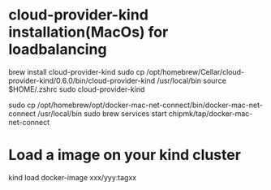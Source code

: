 # cloud-provider-kind installation(MacOs) for loadbalancing
brew install cloud-provider-kind
sudo cp /opt/homebrew/Cellar/cloud-provider-kind/0.6.0/bin/cloud-provider-kind /usr/local/bin 
source $HOME/.zshrc
sudo cloud-provider-kind 

sudo cp /opt/homebrew/opt/docker-mac-net-connect/bin/docker-mac-net-connect /usr/local/bin
sudo brew services start chipmk/tap/docker-mac-net-connect

# Load a image on your kind cluster
kind load docker-image xxx/yyy:tagxx